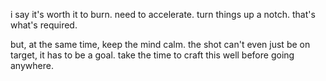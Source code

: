 i say it's worth it to burn.
need to accelerate.
turn things up a notch.
that's what's required.

but, at the same time, keep the mind calm.
the shot can't even just be on target, it has to be a goal.
take the time to craft this well before going anywhere.